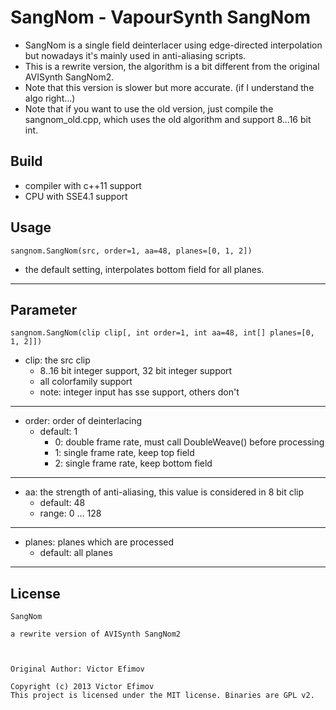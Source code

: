 # SangNom - VapourSynth SangNom #

*   SangNom is a single field deinterlacer using edge-directed interpolation but nowadays it's mainly used in anti-aliasing scripts.
*   This is a rewrite version, the algorithm is a bit different from the original AVISynth SangNom2.
*   Note that this version is slower but more accurate. (if I understand the algo right...)
*   Note that if you want to use the old version, just compile the sangnom_old.cpp, which uses the old algorithm and support 8...16 bit int.

## Build ##

*   compiler with c++11 support
*   CPU with SSE4.1 support

## Usage ##

    sangnom.SangNom(src, order=1, aa=48, planes=[0, 1, 2])

*   the default setting, interpolates bottom field for all planes.
***


## Parameter ##

    sangnom.SangNom(clip clip[, int order=1, int aa=48, int[] planes=[0, 1, 2]])

*   clip: the src clip
    *   8..16 bit integer support, 32 bit integer support
    *   all colorfamily support
    *   note: integer input has sse support, others don't

***
*   order: order of deinterlacing
    *   default: 1
        *   0:  double frame rate, must call DoubleWeave() before processing
        *   1:  single frame rate, keep top field
        *   2:  single frame rate, keep bottom field

***
*   aa: the strength of anti-aliasing, this value is considered in 8 bit clip
    *   default: 48
    *   range: 0 ... 128

***
*   planes: planes which are processed
    *   default: all planes

***

## License ##

    SangNom

    a rewrite version of AVISynth SangNom2



    Original Author: Victor Efimov

    Copyright (c) 2013 Victor Efimov
    This project is licensed under the MIT license. Binaries are GPL v2.
